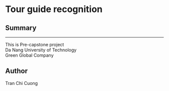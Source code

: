 # Tour guide recognition 
## Summary
*** 
This is Pre-capstone project  
Da Nang University of Technology  
Green Global Company  

## Author
Tran Chi Cuong 
